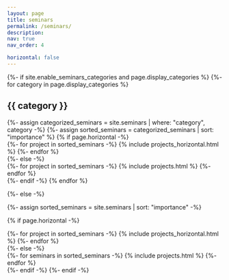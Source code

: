 ```yaml
---
layout: page
title: seminars
permalink: /seminars/
description: 
nav: true
nav_order: 4

horizontal: false
---
```


<!-- pages/seminars.md -->
<div class="seminars">
{%- if site.enable_seminars_categories and page.display_categories %}
  <!-- Display categorized seminars -->
  {%- for category in page.display_categories %}
  <h2 class="category">{{ category }}</h2>
  {%- assign categorized_seminars = site.seminars | where: "category", category -%}
  {%- assign sorted_seminars = categorized_seminars | sort: "importance" %}
  <!-- Generate cards for each project -->
  {% if page.horizontal -%}
  <div class="container">
    <div class="row row-cols-2">
    {%- for project in sorted_seminars -%}
      {% include projects_horizontal.html %}
    {%- endfor %}
    </div>
  </div>
  {%- else -%}
  <div class="grid">
    {%- for project in sorted_seminars -%}
      {% include projects.html %}
    {%- endfor %}
  </div>
  {%- endif -%}
  {% endfor %}

{%- else -%}
<!-- Display seminars without categories -->
  {%- assign sorted_seminars = site.seminars | sort: "importance" -%}
  <!-- Generate cards for each seminar -->
  {% if page.horizontal -%}
  <div class="container">
    <div class="row row-cols-2">
    {%- for project in sorted_seminars -%}
      {% include projects_horizontal.html %}
    {%- endfor %}
    </div>
  </div>
  {%- else -%}
  <div class="grid">
    {%- for seminars in sorted_seminars -%}
      {% include projects.html %}
    {%- endfor %}
  </div>
  {%- endif -%}
{%- endif -%}
</div>
